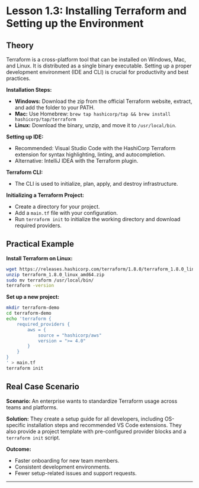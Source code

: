 # Lesson 1.3: Installing Terraform and Setting up the Environment

## Theory

Terraform is a cross-platform tool that can be installed on Windows, Mac, and Linux. It is distributed as a single binary executable. Setting up a proper development environment (IDE and CLI) is crucial for productivity and best practices.

**Installation Steps:**
- **Windows:** Download the zip from the official Terraform website, extract, and add the folder to your PATH.
- **Mac:** Use Homebrew: `brew tap hashicorp/tap && brew install hashicorp/tap/terraform`
- **Linux:** Download the binary, unzip, and move it to `/usr/local/bin`.

**Setting up IDE:**
- Recommended: Visual Studio Code with the HashiCorp Terraform extension for syntax highlighting, linting, and autocompletion.
- Alternative: IntelliJ IDEA with the Terraform plugin.

**Terraform CLI:**
- The CLI is used to initialize, plan, apply, and destroy infrastructure.

**Initializing a Terraform Project:**
- Create a directory for your project.
- Add a `main.tf` file with your configuration.
- Run `terraform init` to initialize the working directory and download required providers.

## Practical Example

**Install Terraform on Linux:**
```bash
wget https://releases.hashicorp.com/terraform/1.8.0/terraform_1.8.0_linux_amd64.zip
unzip terraform_1.8.0_linux_amd64.zip
sudo mv terraform /usr/local/bin/
terraform -version
```

**Set up a new project:**
```bash
mkdir terraform-demo
cd terraform-demo
echo 'terraform {
	required_providers {
		aws = {
			source = "hashicorp/aws"
			version = ">= 4.0"
		}
	}
}
' > main.tf
terraform init
```

## Real Case Scenario

**Scenario:**
An enterprise wants to standardize Terraform usage across teams and platforms.

**Solution:**
They create a setup guide for all developers, including OS-specific installation steps and recommended VS Code extensions. They also provide a project template with pre-configured provider blocks and a `terraform init` script.

**Outcome:**
- Faster onboarding for new team members.
- Consistent development environments.
- Fewer setup-related issues and support requests.

---
